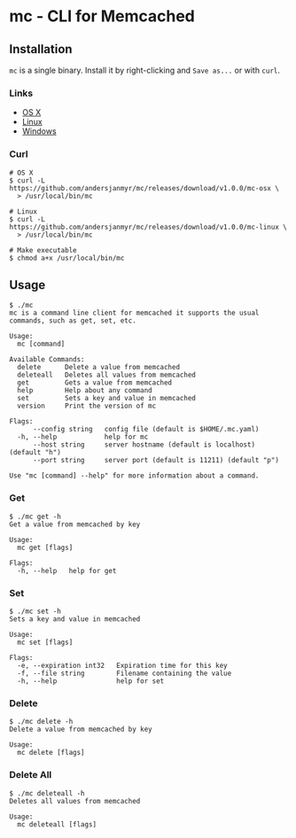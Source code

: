 # mc - CLI for Memcached

## Installation

`mc` is a single binary. Install it by right-clicking and `Save as...` or with
`curl`.

### Links

* [OS X](https://github.com/andersjanmyr/mc/releases/download/v1.0.0/mc-osx)
* [Linux](https://github.com/andersjanmyr/mc/releases/download/v1.0.0/mc-linux)
* [Windows](https://github.com/andersjanmyr/mc/releases/download/v1.0.0/mc.exe)

### Curl

```
# OS X
$ curl -L https://github.com/andersjanmyr/mc/releases/download/v1.0.0/mc-osx \
  > /usr/local/bin/mc

# Linux
$ curl -L https://github.com/andersjanmyr/mc/releases/download/v1.0.0/mc-linux \
  > /usr/local/bin/mc

# Make executable
$ chmod a+x /usr/local/bin/mc
```

## Usage

```
$ ./mc
mc is a command line client for memcached it supports the usual
commands, such as get, set, etc.

Usage:
  mc [command]

Available Commands:
  delete      Delete a value from memcached
  deleteall   Deletes all values from memcached
  get         Gets a value from memcached
  help        Help about any command
  set         Sets a key and value in memcached
  version     Print the version of mc

Flags:
      --config string   config file (default is $HOME/.mc.yaml)
  -h, --help            help for mc
      --host string     server hostname (default is localhost) (default "h")
      --port string     server port (default is 11211) (default "p")

Use "mc [command] --help" for more information about a command.
```

### Get

```
$ ./mc get -h
Get a value from memcached by key

Usage:
  mc get [flags]

Flags:
  -h, --help   help for get
```

### Set

```
$ ./mc set -h
Sets a key and value in memcached

Usage:
  mc set [flags]

Flags:
  -e, --expiration int32   Expiration time for this key
  -f, --file string        Filename containing the value
  -h, --help               help for set
```

### Delete

```
$ ./mc delete -h
Delete a value from memcached by key

Usage:
  mc delete [flags]
```

### Delete All

```
$ ./mc deleteall -h
Deletes all values from memcached

Usage:
  mc deleteall [flags]
```


